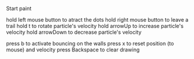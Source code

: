 Start paint

hold left mouse button to atract the dots
hold right mouse button to leave a trail
hold t to rotate particle's velocity
hold arrowUp to increase particle's velocity
hold arrowDown to decrease particle's velocity

press b to activate bouncing on the walls
press x to reset position (to mouse) and velocity
press Backspace to clear drawing